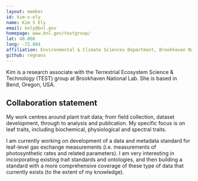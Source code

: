 ```yaml
---
layout: member
id: kim-s-ely
name: Kim S Ely
email: kely@bnl.gov
homepage: www.bnl.gov/testgroup/
lat: 40.866
long: -72.884
affiliation: Environmental & Climate Sciences Department, Brookhaven National Laboratory, Upton, NY, USA
github: regnans
---
```


Kim is a research associate with the Terrestrial Ecosystem Science & Technology (TEST) group at Brookhaven National Lab. She is based in Bend, Oregon, USA. 

## Collaboration statement
My work centres around plant trait data; from field collection, dataset development, through to analysis and publication. My specific focus is on leaf traits, including biochemical, physiological and spectral traits.  

I am currently working on development of a data and metadata standard for leaf-level gas exchange measurements (i.e. measurements of photosynthetic rates and related parameters). I am very interesting in incorporating existing trait standards and ontologies, and then building a standard with a more comprehensive coverage of these type of data that currently exists (to the extent of my knowledge).
